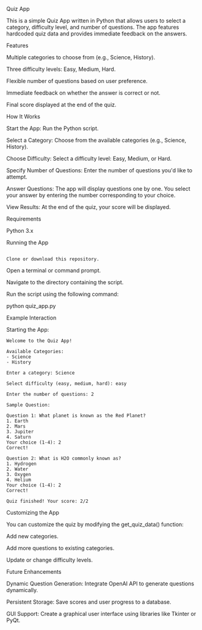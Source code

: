 Quiz App

This is a simple Quiz App written in Python that allows users to select a category, difficulty level, and number of questions. The app features hardcoded quiz data and provides immediate feedback on the answers.

Features

Multiple categories to choose from (e.g., Science, History).

Three difficulty levels: Easy, Medium, Hard.

Flexible number of questions based on user preference.

Immediate feedback on whether the answer is correct or not.

Final score displayed at the end of the quiz.

How It Works

Start the App: Run the Python script.

Select a Category: Choose from the available categories (e.g., Science, History).

Choose Difficulty: Select a difficulty level: Easy, Medium, or Hard.

Specify Number of Questions: Enter the number of questions you'd like to attempt.

Answer Questions: The app will display questions one by one. You select your answer by entering the number corresponding to your choice.

View Results: At the end of the quiz, your score will be displayed.

Requirements

Python 3.x

Running the App
```

Clone or download this repository.
```
Open a terminal or command prompt.

Navigate to the directory containing the script.

Run the script using the following command:

python quiz_app.py

Example Interaction

Starting the App:
```
Welcome to the Quiz App!

Available Categories:
- Science
- History

Enter a category: Science

Select difficulty (easy, medium, hard): easy

Enter the number of questions: 2
```
```
Sample Question:

Question 1: What planet is known as the Red Planet?
1. Earth
2. Mars
3. Jupiter
4. Saturn
Your choice (1-4): 2
Correct!

Question 2: What is H2O commonly known as?
1. Hydrogen
2. Water
3. Oxygen
4. Helium
Your choice (1-4): 2
Correct!

Quiz finished! Your score: 2/2
```
Customizing the App

You can customize the quiz by modifying the get_quiz_data() function:

Add new categories.

Add more questions to existing categories.

Update or change difficulty levels.

Future Enhancements

Dynamic Question Generation: Integrate OpenAI API to generate questions dynamically.

Persistent Storage: Save scores and user progress to a database.

GUI Support: Create a graphical user interface using libraries like Tkinter or PyQt.

